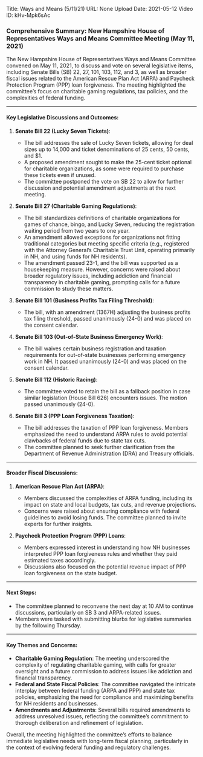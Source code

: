 Title: Ways and Means (5/11/21)
URL: None
Upload Date: 2021-05-12
Video ID: kHv-Mpk6sAc

### Comprehensive Summary: New Hampshire House of Representatives Ways and Means Committee Meeting (May 11, 2021)

The New Hampshire House of Representatives Ways and Means Committee convened on May 11, 2021, to discuss and vote on several legislative items, including Senate Bills (SB) 22, 27, 101, 103, 112, and 3, as well as broader fiscal issues related to the American Rescue Plan Act (ARPA) and Paycheck Protection Program (PPP) loan forgiveness. The meeting highlighted the committee’s focus on charitable gaming regulations, tax policies, and the complexities of federal funding.

---

#### **Key Legislative Discussions and Outcomes:**

1. **Senate Bill 22 (Lucky Seven Tickets)**:
   - The bill addresses the sale of Lucky Seven tickets, allowing for deal sizes up to 14,000 and ticket denominations of 25 cents, 50 cents, and $1.
   - A proposed amendment sought to make the 25-cent ticket optional for charitable organizations, as some were required to purchase these tickets even if unused.
   - The committee postponed the vote on SB 22 to allow for further discussion and potential amendment adjustments at the next meeting.

2. **Senate Bill 27 (Charitable Gaming Regulations)**:
   - The bill standardizes definitions of charitable organizations for games of chance, bingo, and Lucky Seven, reducing the registration waiting period from two years to one year.
   - An amendment allowed exceptions for organizations not fitting traditional categories but meeting specific criteria (e.g., registered with the Attorney General’s Charitable Trust Unit, operating primarily in NH, and using funds for NH residents).
   - The amendment passed 23-1, and the bill was supported as a housekeeping measure. However, concerns were raised about broader regulatory issues, including addiction and financial transparency in charitable gaming, prompting calls for a future commission to study these matters.

3. **Senate Bill 101 (Business Profits Tax Filing Threshold)**:
   - The bill, with an amendment (1367H) adjusting the business profits tax filing threshold, passed unanimously (24-0) and was placed on the consent calendar.

4. **Senate Bill 103 (Out-of-State Business Emergency Work)**:
   - The bill waives certain business registration and taxation requirements for out-of-state businesses performing emergency work in NH. It passed unanimously (24-0) and was placed on the consent calendar.

5. **Senate Bill 112 (Historic Racing)**:
   - The committee voted to retain the bill as a fallback position in case similar legislation (House Bill 626) encounters issues. The motion passed unanimously (24-0).

6. **Senate Bill 3 (PPP Loan Forgiveness Taxation)**:
   - The bill addresses the taxation of PPP loan forgiveness. Members emphasized the need to understand ARPA rules to avoid potential clawbacks of federal funds due to state tax cuts.
   - The committee planned to seek further clarification from the Department of Revenue Administration (DRA) and Treasury officials.

---

#### **Broader Fiscal Discussions:**

1. **American Rescue Plan Act (ARPA)**:
   - Members discussed the complexities of ARPA funding, including its impact on state and local budgets, tax cuts, and revenue projections.
   - Concerns were raised about ensuring compliance with federal guidelines to avoid losing funds. The committee planned to invite experts for further insights.

2. **Paycheck Protection Program (PPP) Loans**:
   - Members expressed interest in understanding how NH businesses interpreted PPP loan forgiveness rules and whether they paid estimated taxes accordingly.
   - Discussions also focused on the potential revenue impact of PPP loan forgiveness on the state budget.

---

#### **Next Steps:**
- The committee planned to reconvene the next day at 10 AM to continue discussions, particularly on SB 3 and ARPA-related issues.
- Members were tasked with submitting blurbs for legislative summaries by the following Thursday.

---

#### **Key Themes and Concerns:**
- **Charitable Gaming Regulation**: The meeting underscored the complexity of regulating charitable gaming, with calls for greater oversight and a future commission to address issues like addiction and financial transparency.
- **Federal and State Fiscal Policies**: The committee navigated the intricate interplay between federal funding (ARPA and PPP) and state tax policies, emphasizing the need for compliance and maximizing benefits for NH residents and businesses.
- **Amendments and Adjustments**: Several bills required amendments to address unresolved issues, reflecting the committee’s commitment to thorough deliberation and refinement of legislation.

Overall, the meeting highlighted the committee’s efforts to balance immediate legislative needs with long-term fiscal planning, particularly in the context of evolving federal funding and regulatory challenges.
